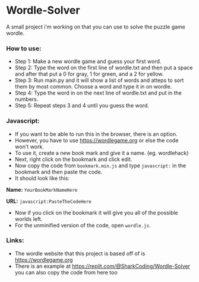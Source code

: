 # Wordle-Solver
A small project i'm working on that you can use to solve the puzzle game wordle.

### How to use:
- Step 1: Make a new wordle game and guess your first word.
- Step 2: Type the word on the first line of wordle.txt and then put a space and after that put a 0 for gray, 1 for green, and a 2 for yellow.
- Step 3: Run main.py and it will show a list of words and atteps to sort them by most common. Choose a word and type it in on wordle.
- Step 4: Type the word in on the next line of wordle.txt and put in the numbers.
- Step 5: Repeat steps 3 and 4 until you guess the word.

### Javascript:
- If you want to be able to run this in the browser, there is an option.
- However, you have to use https://wordlegame.org or else the code won't work.
- To use it, create a new book mark and give it a name. (eg. wordlehack)
- Next, right click on the bookmark and click edit.
- Now copy the code from `bookmark.min.js` and type `javascript:` in the bookmark and then paste the code.
- It should look like this:

**Name:** `YourBookMarkNameHere`

**URL:** `javascript:PasteTheCodeHere`

- Now if you click on the bookmark it will give you all of the possible worlds left.
- For the unminified version of the code, open `wordle.js`.

### Links:
- The wordle website that this project is based off of is https://wordlegame.org
- There is an example at https://replit.com/@SharkCoding/Wordle-Solver you can also copy the code from here too
